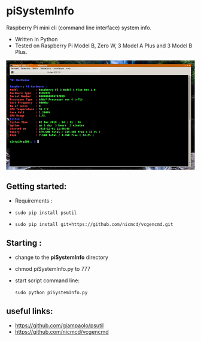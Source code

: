# piSystemInfo
Raspberry Pi mini cli (command line interface) system info.

* Written in Python
* Tested on Raspberry Pi Model B, Zero W, 3 Model A Plus and 3 Model B Plus. 

<img src="schreenshot/piSystemInfo.png" width="800">

## Getting started: ##
* Requirements : 

* `sudo pip install psutil`
* `sudo pip install git+https://github.com/nicmcd/vcgencmd.git`

## Starting : ##
* change to the **piSystemInfo** directory
* chmod piSystemInfo.py to 777
* start script command line:

  `sudo python piSystemInfo.py`

## useful links: ##
*  https://github.com/giampaolo/psutil
*  https://github.com/nicmcd/vcgencmd
